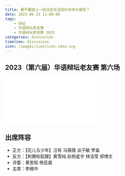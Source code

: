 ```yaml
---
title: 要不要踏上一段注定无法回头的伟大冒险？
date: 2023-06-23 11:00:00
tags:
    - 辩论
    - 华语辩坛老友赛
    - 华语辩坛老友赛 2023
categories: discussion
timeline: discussion
icon: /images/icon/icon-idea.svg
---
```


## 2023（第六届）华语辩坛老友赛 第六场

<div class="video-container">
    <iframe src="//player.bilibili.com/player.html?aid=657600600&bvid=BV1Va4y1A7ST&cid=1172997107&page=1" scrolling="no" border="0" frameborder="no" framespacing="0" allowfullscreen="true"> </iframe>
</div>

## 出席阵容

- 正方：【花儿与少年】汪有 马薇薇 谈子敏 罗淼
- 反方：【刺猬和狐狸】黄雪纯 赵杨星宇 林洁莹 郑博文
- 评委：黄思晗 杨亚晨
- 主席：李微中
